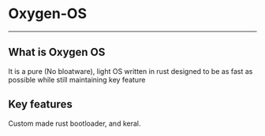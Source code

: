 # Oxygen-OS
---
## What is Oxygen OS ## 
It is a pure (No bloatware), light OS written in rust designed to be as fast as possible while still maintaining key feature 
## Key features
Custom made rust bootloader, and keral.
